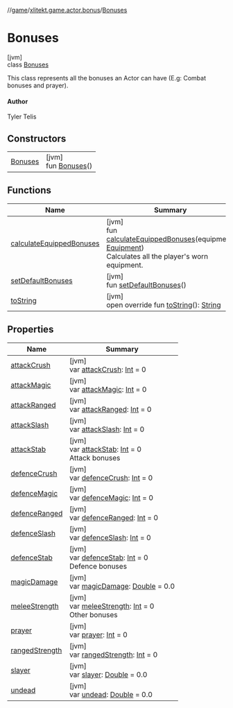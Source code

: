 //[game](../../../index.md)/[xlitekt.game.actor.bonus](../index.md)/[Bonuses](index.md)

# Bonuses

[jvm]\
class [Bonuses](index.md)

This class represents all the bonuses an Actor can have (E.g: Combat bonuses and prayer).

#### Author

Tyler Telis

## Constructors

| | |
|---|---|
| [Bonuses](-bonuses.md) | [jvm]<br>fun [Bonuses](-bonuses.md)() |

## Functions

| Name | Summary |
|---|---|
| [calculateEquippedBonuses](calculate-equipped-bonuses.md) | [jvm]<br>fun [calculateEquippedBonuses](calculate-equipped-bonuses.md)(equipment: [Equipment](../../xlitekt.game.content.container.equipment/-equipment/index.md))<br>Calculates all the player's worn equipment. |
| [setDefaultBonuses](set-default-bonuses.md) | [jvm]<br>fun [setDefaultBonuses](set-default-bonuses.md)() |
| [toString](to-string.md) | [jvm]<br>open override fun [toString](to-string.md)(): [String](https://kotlinlang.org/api/latest/jvm/stdlib/kotlin/-string/index.html) |

## Properties

| Name | Summary |
|---|---|
| [attackCrush](attack-crush.md) | [jvm]<br>var [attackCrush](attack-crush.md): [Int](https://kotlinlang.org/api/latest/jvm/stdlib/kotlin/-int/index.html) = 0 |
| [attackMagic](attack-magic.md) | [jvm]<br>var [attackMagic](attack-magic.md): [Int](https://kotlinlang.org/api/latest/jvm/stdlib/kotlin/-int/index.html) = 0 |
| [attackRanged](attack-ranged.md) | [jvm]<br>var [attackRanged](attack-ranged.md): [Int](https://kotlinlang.org/api/latest/jvm/stdlib/kotlin/-int/index.html) = 0 |
| [attackSlash](attack-slash.md) | [jvm]<br>var [attackSlash](attack-slash.md): [Int](https://kotlinlang.org/api/latest/jvm/stdlib/kotlin/-int/index.html) = 0 |
| [attackStab](attack-stab.md) | [jvm]<br>var [attackStab](attack-stab.md): [Int](https://kotlinlang.org/api/latest/jvm/stdlib/kotlin/-int/index.html) = 0<br>Attack bonuses |
| [defenceCrush](defence-crush.md) | [jvm]<br>var [defenceCrush](defence-crush.md): [Int](https://kotlinlang.org/api/latest/jvm/stdlib/kotlin/-int/index.html) = 0 |
| [defenceMagic](defence-magic.md) | [jvm]<br>var [defenceMagic](defence-magic.md): [Int](https://kotlinlang.org/api/latest/jvm/stdlib/kotlin/-int/index.html) = 0 |
| [defenceRanged](defence-ranged.md) | [jvm]<br>var [defenceRanged](defence-ranged.md): [Int](https://kotlinlang.org/api/latest/jvm/stdlib/kotlin/-int/index.html) = 0 |
| [defenceSlash](defence-slash.md) | [jvm]<br>var [defenceSlash](defence-slash.md): [Int](https://kotlinlang.org/api/latest/jvm/stdlib/kotlin/-int/index.html) = 0 |
| [defenceStab](defence-stab.md) | [jvm]<br>var [defenceStab](defence-stab.md): [Int](https://kotlinlang.org/api/latest/jvm/stdlib/kotlin/-int/index.html) = 0<br>Defence bonuses |
| [magicDamage](magic-damage.md) | [jvm]<br>var [magicDamage](magic-damage.md): [Double](https://kotlinlang.org/api/latest/jvm/stdlib/kotlin/-double/index.html) = 0.0 |
| [meleeStrength](melee-strength.md) | [jvm]<br>var [meleeStrength](melee-strength.md): [Int](https://kotlinlang.org/api/latest/jvm/stdlib/kotlin/-int/index.html) = 0<br>Other bonuses |
| [prayer](prayer.md) | [jvm]<br>var [prayer](prayer.md): [Int](https://kotlinlang.org/api/latest/jvm/stdlib/kotlin/-int/index.html) = 0 |
| [rangedStrength](ranged-strength.md) | [jvm]<br>var [rangedStrength](ranged-strength.md): [Int](https://kotlinlang.org/api/latest/jvm/stdlib/kotlin/-int/index.html) = 0 |
| [slayer](slayer.md) | [jvm]<br>var [slayer](slayer.md): [Double](https://kotlinlang.org/api/latest/jvm/stdlib/kotlin/-double/index.html) = 0.0 |
| [undead](undead.md) | [jvm]<br>var [undead](undead.md): [Double](https://kotlinlang.org/api/latest/jvm/stdlib/kotlin/-double/index.html) = 0.0 |
